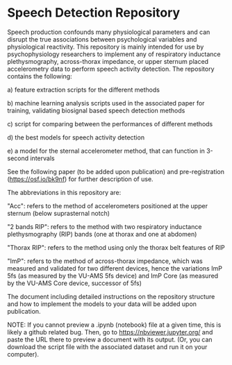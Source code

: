 # Speech Detection Repository
Speech production confounds many physiological parameters and can disrupt the true associations between psychological variables and physiological reactivity. This repository is mainly intended for use by psychophysiology researchers to implement any of respiratory inductance plethysmography, across-thorax impedance, or upper sternum placed accelerometry data to perform speech activity detection. The repository contains the following: 

a) feature extraction scripts for the different methods

b) machine learning analysis scripts used in the associated paper for training, validating biosignal based speech detection methods

c) script for comparing between the performances of different methods

d) the best models for speech activity detection 

e) a model for the sternal accelerometer method, that can function in 3-second intervals

See the following paper (to be added upon publication) and pre-registration (https://osf.io/bk9nf) for further description of use.

The abbreviations in this repository are:

"Acc": refers to the method of accelerometers positioned at the upper sternum (below suprasternal notch)

"2 bands RIP": refers to the method with two respiratory inductance plethysmography (RIP) bands (one at thorax and one at abdomen)

"Thorax RIP": refers to the method using only the thorax belt features of RIP

"ImP": refers to the method of across-thorax impedance, which was measured and validated for two different devices, hence the variations ImP 5fs (as measured by the VU-AMS 5fs device) and ImP Core (as measured by the VU-AMS Core device, successor of 5fs)

The document including detailed instructions on the repository structure and how to implement the models to your data will be added upon publication.

NOTE: If you cannot preview a .ipynb (notebook) file at a given time, this is likely a github related bug. Then, go to https://nbviewer.jupyter.org/ and paste the URL there to preview a document with its output. (Or, you can download the script file with the associated dataset and run it on your computer).
